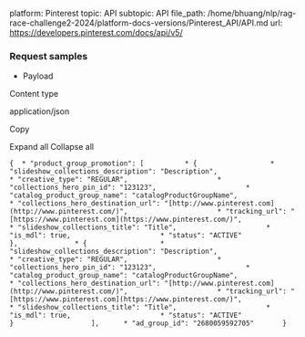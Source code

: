 platform: Pinterest
topic: API
subtopic: API
file_path: /home/bhuang/nlp/rag-race-challenge2-2024/platform-docs-versions/Pinterest_API/API.md
url: https://developers.pinterest.com/docs/api/v5/


### Request samples

* Payload

Content type

application/json

Copy

Expand all Collapse all

`{  * "product_group_promotion": [          * {                  * "slideshow_collections_description": "Description",                      * "creative_type": "REGULAR",                      * "collections_hero_pin_id": "123123",                      * "catalog_product_group_name": "catalogProductGroupName",                      * "collections_hero_destination_url": "[http://www.pinterest.com](http://www.pinterest.com/)",                      * "tracking_url": "[https://www.pinterest.com](https://www.pinterest.com/)",                      * "slideshow_collections_title": "Title",                      * "is_mdl": true,                      * "status": "ACTIVE"                               },              * {                  * "slideshow_collections_description": "Description",                      * "creative_type": "REGULAR",                      * "collections_hero_pin_id": "123123",                      * "catalog_product_group_name": "catalogProductGroupName",                      * "collections_hero_destination_url": "[http://www.pinterest.com](http://www.pinterest.com/)",                      * "tracking_url": "[https://www.pinterest.com](https://www.pinterest.com/)",                      * "slideshow_collections_title": "Title",                      * "is_mdl": true,                      * "status": "ACTIVE"                               }                   ],      * "ad_group_id": "2680059592705"       }`